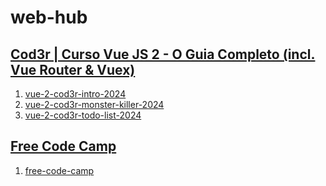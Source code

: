 # web-hub

## [Cod3r | Curso Vue JS 2 - O Guia Completo (incl. Vue Router & Vuex)](https://www.udemy.com/course/vue-js-completo)
1. [vue-2-cod3r-intro-2024](https://github.com/richardborgesdev/vue-2-cod3r-intro-2024)
2. [vue-2-cod3r-monster-killer-2024](https://github.com/richardborgesdev/vue-2-cod3r-monster-killer-2024)
3. [vue-2-cod3r-todo-list-2024](https://github.com/richardborgesdev/vue-2-cod3r-todo-list-2024)


## [Free Code Camp](https://www.freecodecamp.org/learn)
1. [free-code-camp](https://github.com/richardborgesdev/free-code-camp)

